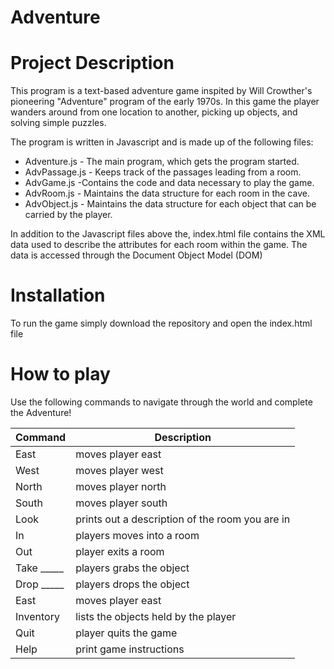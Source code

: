 # Adventure

# Project Description

This program is a text-based adventure game inspited by Will Crowther's pioneering
"Adventure" program of the early 1970s. In this game the player wanders
around from one location to another, picking up objects, and solving simple puzzles.

The program is written in Javascript and is made up of the following files:
- Adventure.js - The main program, which gets the program started.
- AdvPassage.js - Keeps track of the passages leading from a room.
- AdvGame.js -Contains the code and data necessary to play the game.
- AdvRoom.js - Maintains the data structure for each room in the cave.
- AdvObject.js - Maintains the data structure for each object that can be carried by the player.

In addition to the Javascript files above the, index.html file contains the XML data used to describe
the attributes for each room within the game. The data is accessed through the Document Object Model (DOM)

# Installation

To run the game simply download the repository and open the index.html file

# How to play

Use the following commands to navigate through the world and complete the Adventure!

| Command | Description |
| --- | --- |
| East | moves player east |
| West | moves player west |
| North | moves player north |
| South | moves player south |
| Look | prints out a description of the room you are in |
| In | players moves into a room |
| Out | player exits a room |
| Take _____ | players grabs the object |
| Drop _____ | players drops the object |
| East | moves player east |
| Inventory | lists the objects held by the player |
| Quit | player quits the game |
| Help | print game instructions |
